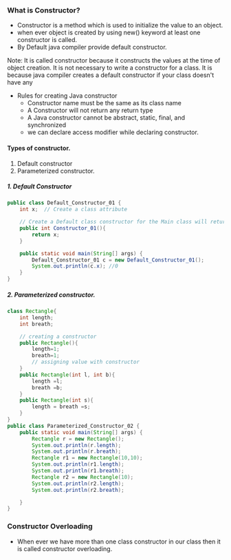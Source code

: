 ### What is Constructor?
* Constructor is a method which is used to initialize the value to an object.
* when ever object is created by using new() keyword at least one constructor is called.
* By Default java compiler provide default constructor.

Note: It is called constructor because it constructs the values at the time of object creation. It is not necessary to write a constructor for a class. It is because java compiler creates a default constructor if your class doesn't have any

* Rules for creating Java constructor
    - Constructor name must be the same as its class name
    - A Constructor will not return any return type
    - A Java constructor cannot be abstract, static, final, and synchronized
    - we can declare access modifier while declaring constructor.

#### Types of constructor.
1. Default constructor
2. Parameterized constructor.

##### 1. Default Constructor

```java
public class Default_Constructor_01 {
    int x;  // Create a class attribute

    // Create a Default class constructor for the Main class will return 0 value
    public int Constructor_01(){
        return x;
    }

    public static void main(String[] args) {
        Default_Constructor_01 c = new Default_Constructor_01();
        System.out.println(c.x); //0
    }
}
```

##### 2. Parameterized constructor.

```java
class Rectangle{
    int length;
    int breath;

    // creating a constructor
    public Rectangle(){
        length=1;
        breath=1;
        // assigning value with constructor
    }
    public Rectangle(int l, int b){
        length =l;
        breath =b;
    }
    public Rectangle(int s){
        length = breath =s;
    }
}
public class Parameterized_Constructor_02 {
    public static void main(String[] args) {
        Rectangle r = new Rectangle();
        System.out.println(r.length);
        System.out.println(r.breath);
        Rectangle r1 = new Rectangle(10,10);
        System.out.println(r1.length);
        System.out.println(r1.breath);
        Rectangle r2 = new Rectangle(10);
        System.out.println(r2.length);
        System.out.println(r2.breath);

    }
}
```

### Constructor Overloading

* When ever we have more than one class constructor in our class then it is called constructor overloading.

